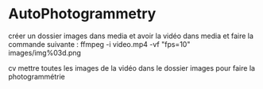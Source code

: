 # AutoPhotogrammetry

créer un dossier images dans media et avoir la vidéo dans media et faire la commande suivante :
ffmpeg -i video.mp4 -vf "fps=10" images/img%03d.png

cv mettre toutes les images de la vidéo dans le dossier images pour faire la photogrammétrie 




